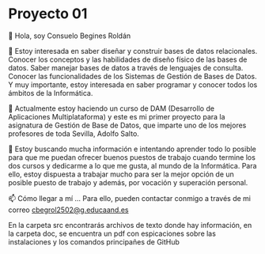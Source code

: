 # Proyecto 01
👋 Hola, soy Consuelo Begines Roldán

👀 Estoy interesada en saber diseñar y construir bases de datos relacionales. Conocer los conceptos y las habilidades de diseño físico de las bases de datos. Saber manejar bases de datos a través de lenguajes de consulta. Conocer las funcionalidades de los Sistemas de Gestión de Bases de Datos. Y muy importante, estoy interesada en saber programar y conocer todos los ámbitos de la Informática.

🌱 Actualmente estoy haciendo un curso de DAM (Desarrollo de Aplicaciones Multiplataforma) y este es mi primer proyecto para la asignatura de Gestión de Base de Datos, que imparte uno de los mejores profesores de toda Sevilla, Adolfo Salto.

💞️ Estoy buscando mucha información e intentando aprender todo lo posible para que me puedan ofrecer buenos puestos de trabajo cuando termine los dos cursos y dedicarme a lo que me gusta, al mundo de la Informática. Para ello, estoy dispuesta a trabajar mucho para ser la mejor opción de un posible puesto de trabajo y además, por vocación y superación personal.

📫 Cómo llegar a mí ... Para ello, pueden contactar conmigo a través de mi correo cbegrol2502@g.educaand.es


En la carpeta src encontrarás archivos de texto donde hay información, en la carpeta doc, se encuentra un pdf con espicaciones sobre las instalaciones y los comandos principañes de GitHub
